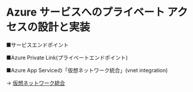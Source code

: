 # Azure サービスへのプライベート アクセスの設計と実装

■サービスエンドポイント


■Azure Private Link(プライベートエンドポイント)


■Azure App Serviceの「仮想ネットワーク統合」(vnet integration)

→ [仮想ネットワーク統合](vnet-integration.md)
